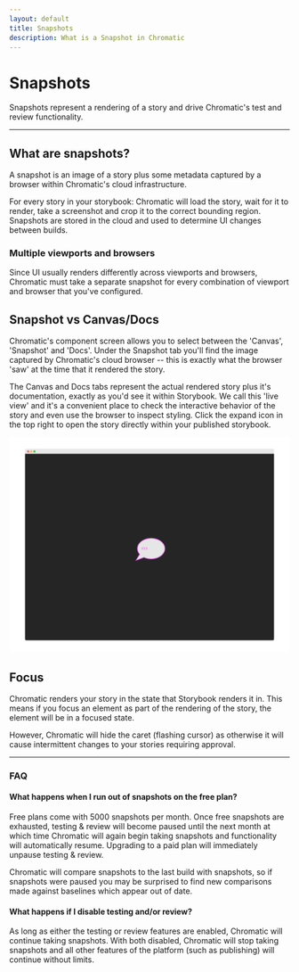 ```yaml
---
layout: default
title: Snapshots
description: What is a Snapshot in Chromatic
---
```


# Snapshots

Snapshots represent a rendering of a story and drive Chromatic's test and review functionality.

---

## What are snapshots?

A snapshot is an image of a story plus some metadata captured by a browser within Chromatic's cloud infrastructure.

For every story in your storybook: Chromatic will load the story, wait for it to render, take a screenshot and crop it to the correct bounding region. Snapshots are stored in the cloud and used to determine UI changes between builds.

### Multiple viewports and browsers

Since UI usually renders differently across viewports and browsers, Chromatic must take a separate snapshot for every combination of viewport and browser that you've configured.

## Snapshot vs Canvas/Docs

Chromatic's component screen allows you to select between the 'Canvas', 'Snapshot' and 'Docs'. Under the Snapshot tab you'll find the image captured by Chromatic's cloud browser -- this is exactly what the browser 'saw' at the time that it rendered the story.

The Canvas and Docs tabs represent the actual rendered story plus it's documentation, exactly as you'd see it within Storybook. We call this 'live view' and it's a convenient place to check the interactive behavior of the story and even use the browser to inspect styling. Click the expand icon in the top right to open the story directly within your published storybook.

![Story Page](img/xxx-page.png)

## Focus

Chromatic renders your story in the state that Storybook renders it in. This means if you focus an element as part of the rendering of the story, the element will be in a focused state.

However, Chromatic will hide the caret (flashing cursor) as otherwise it will cause intermittent changes to your stories requiring approval.

---

### FAQ

#### What happens when I run out of snapshots on the free plan?

Free plans come with 5000 snapshots per month. Once free snapshots are exhausted, testing & review will become paused until the next month at which time Chromatic will again begin taking snapshots and functionality will automatically resume. Upgrading to a paid plan will immediately unpause testing & review.

Chromatic will compare snapshots to the last build with snapshots, so if snapshots were paused you may be surprised to find new comparisons made against baselines which appear out of date.

#### What happens if I disable testing and/or review?

As long as either the testing or review features are enabled, Chromatic will continue taking snapshots. With both disabled, Chromatic will stop taking snapshots and all other features of the platform (such as publishing) will continue without limits.
